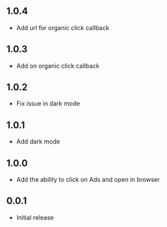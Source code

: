 ## 1.0.4

- Add url for organic click callback

## 1.0.3

- Add on organic click callback

## 1.0.2

- Fix issue in dark mode

## 1.0.1

- Add dark mode

## 1.0.0

- Add the ability to click on Ads and open in browser

## 0.0.1

- Initial release


